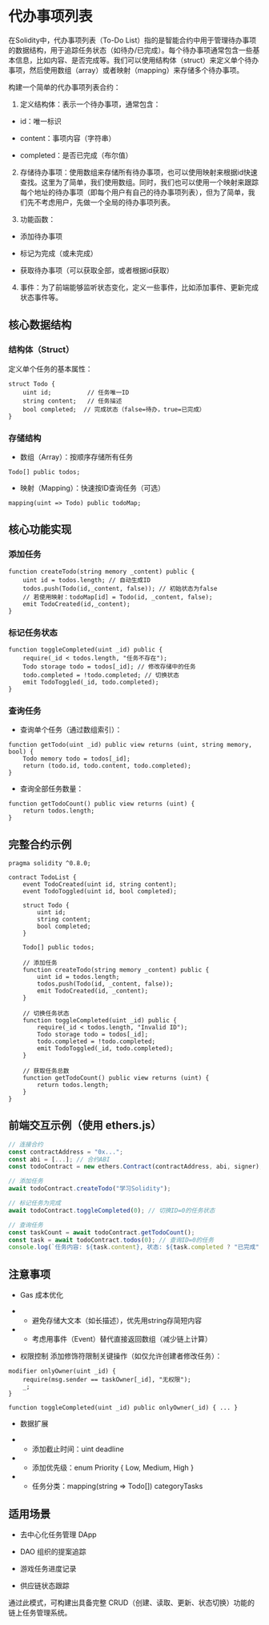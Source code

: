 # 代办事项列表

在Solidity中，代办事项列表（To-Do List）指的是智能合约中用于管理待办事项的数据结构，用于追踪任务状态（如待办/已完成）。每个待办事项通常包含一些基本信息，比如内容、是否完成等。我们可以使用结构体（struct）来定义单个待办事项，然后使用数组（array）或者映射（mapping）来存储多个待办事项。

构建一个简单的代办事项列表合约：

1. 定义结构体：表示一个待办事项，通常包含：

- id：唯一标识

- content：事项内容（字符串）

- completed：是否已完成（布尔值）

2. 存储待办事项：使用数组来存储所有待办事项，也可以使用映射来根据id快速查找。这里为了简单，我们使用数组。同时，我们也可以使用一个映射来跟踪每个地址的待办事项（即每个用户有自己的待办事项列表），但为了简单，我们先不考虑用户，先做一个全局的待办事项列表。

3. 功能函数：

- 添加待办事项

- 标记为完成（或未完成）

- 获取待办事项（可以获取全部，或者根据id获取）

4. 事件：为了前端能够监听状态变化，定义一些事件，比如添加事件、更新完成状态事件等。

## 核心数据结构

### 结构体（Struct）

定义单个任务的基本属性：

```solidity
struct Todo {
    uint id;          // 任务唯一ID
    string content;   // 任务描述
    bool completed;  // 完成状态（false=待办，true=已完成）
}
```

### 存储结构

- 数组（Array）：按顺序存储所有任务

```solidity
Todo[] public todos;
```

- 映射（Mapping）：快速按ID查询任务（可选）

```solidity
mapping(uint => Todo) public todoMap;
```

## 核心功能实现

### 添加任务

```solidity
function createTodo(string memory _content) public {
    uint id = todos.length; // 自动生成ID
    todos.push(Todo(id,_content, false)); // 初始状态为false
    // 若使用映射：todoMap[id] = Todo(id, _content, false);
    emit TodoCreated(id,_content);
}
```

### 标记任务状态

```solidity
function toggleCompleted(uint _id) public {
    require(_id < todos.length, "任务不存在");
    Todo storage todo = todos[_id]; // 修改存储中的任务
    todo.completed = !todo.completed; // 切换状态
    emit TodoToggled(_id, todo.completed);
}
```

### 查询任务

- 查询单个任务（通过数组索引）：

```solidity
function getTodo(uint _id) public view returns (uint, string memory, bool) {
    Todo memory todo = todos[_id];
    return (todo.id, todo.content, todo.completed);
}
```

- 查询全部任务数量：

```solidity
function getTodoCount() public view returns (uint) {
    return todos.length;
}
```

## 完整合约示例

```solidity
pragma solidity ^0.8.0;

contract TodoList {
    event TodoCreated(uint id, string content);
    event TodoToggled(uint id, bool completed);

    struct Todo {
        uint id;
        string content;
        bool completed;
    }

    Todo[] public todos;

    // 添加任务
    function createTodo(string memory _content) public {
        uint id = todos.length;
        todos.push(Todo(id, _content, false));
        emit TodoCreated(id, _content);
    }

    // 切换任务状态
    function toggleCompleted(uint _id) public {
        require(_id < todos.length, "Invalid ID");
        Todo storage todo = todos[_id];
        todo.completed = !todo.completed;
        emit TodoToggled(_id, todo.completed);
    }

    // 获取任务总数
    function getTodoCount() public view returns (uint) {
        return todos.length;
    }
}
```

## 前端交互示例（使用 ethers.js）

```javascript
// 连接合约
const contractAddress = "0x...";
const abi = [...]; // 合约ABI
const todoContract = new ethers.Contract(contractAddress, abi, signer);

// 添加任务
await todoContract.createTodo("学习Solidity");

// 标记任务为完成
await todoContract.toggleCompleted(0); // 切换ID=0的任务状态

// 查询任务
const taskCount = await todoContract.getTodoCount();
const task = await todoContract.todos(0); // 查询ID=0的任务
console.log(`任务内容: ${task.content}, 状态: ${task.completed ? "已完成" : "待办"}`);
```

## 注意事项

- Gas 成本优化

- - 避免存储大文本（如长描述），优先用string存简短内容

- - 考虑用事件（Event）替代直接返回数组（减少链上计算）

- 权限控制
添加修饰符限制关键操作（如仅允许创建者修改任务）：

```solidity
modifier onlyOwner(uint _id) {
    require(msg.sender == taskOwner[_id], "无权限");
    _;
}

function toggleCompleted(uint _id) public onlyOwner(_id) { ... }
```

- 数据扩展

- - 添加截止时间：uint deadline

- - 添加优先级：enum Priority { Low, Medium, High }

- - 任务分类：mapping(string => Todo[]) categoryTasks

## 适用场景

- 去中心化任务管理 DApp

- DAO 组织的提案追踪

- 游戏任务进度记录

- 供应链状态跟踪

通过此模式，可构建出具备完整 CRUD（创建、读取、更新、状态切换）功能的链上任务管理系统。
